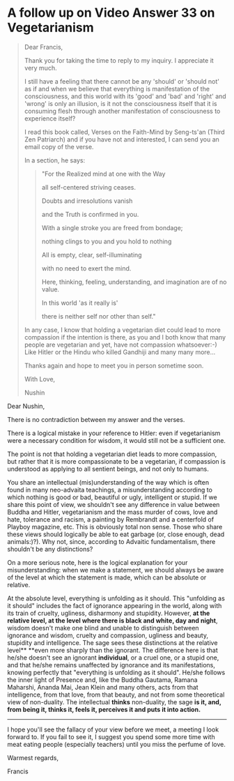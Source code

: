 # A follow up on Video Answer 33 on Vegetarianism

>Dear Francis,
>
>Thank you for taking the time to reply to my inquiry. I appreciate it very much.
>
>I still have a feeling that there cannot be any 'should' or 'should not' as if and when we believe that everything is manifestation of the consciousness, and this world with its 'good' and 'bad' and 'right' and 'wrong' is only an illusion, is it not the consciousness itself that it is consuming flesh through another manifestation of consciousness to experience itself?
>
>I read this book called, Verses on the Faith-Mind by Seng-ts'an (Third Zen Patriarch) and if you have not and interested, I can send you an email copy of the verse.
>
>In a section, he says:
>
>>"For the Realized mind at one with the Way
>>
>>all self-centered striving ceases.
>>
>>Doubts and irresolutions vanish
>>
>>and the Truth is confirmed in you.
>>
>>With a single stroke you are freed from bondage;
>>
>>nothing clings to you and you hold to nothing
>>
>>All is empty, clear, self-illuminating
>>
>>with no need to exert the mind.
>>
>>Here, thinking, feeling, understanding, and imagination are of no value.
>>
>>In this world 'as it really is'
>>
>>there is neither self nor other than self."
>
>In any case, I know that holding a vegetarian diet could lead to more compassion if the intention is there, as you and I both know that many people are vegetarian and yet, have not compassion whatsoever:-) Like Hitler or the Hindu who killed Gandhiji and many many more...
>
>Thanks again and hope to meet you in person sometime soon.
>
>With Love,
>
>Nushin

Dear Nushin,

There is no contradiction between my answer and the verses.

There is a logical mistake in your reference to Hitler: even if vegetarianism were a necessary condition for wisdom, it would still not be a sufficient one.

The point is not that holding a vegetarian diet leads to more compassion, but rather that it is more compassionate to be a vegetarian, if compassion is understood as applying to all sentient beings, and not only to humans.

You share an intellectual (mis)understanding of the way which is often found in many neo-advaita teachings, a misunderstanding according to which nothing is good or bad, beautiful or ugly, intelligent or stupid. If we share this point of view, we shouldn't see any difference in value between Buddha and Hitler, vegetarianism and the mass murder of cows, love and hate, tolerance and racism, a painting by Rembrandt and a centerfold of Playboy magazine, etc. This is obviously total non sense. Those who share these views should logically be able to eat garbage (or, close enough, dead animals:)?). Why not, since, according to Advaitic fundamentalism, there shouldn't be any distinctions?

On a more serious note, here is the logical explanation for your misunderstanding: when we make a statement, we should always be aware of the level at which the statement is made, which can be absolute or relative.

At the absolute level, everything is unfolding as it should. This "unfolding as it should" includes the fact of ignorance appearing in the world, along with its train of cruelty, ugliness, disharmony and stupidity. However, **at the relative level, at the level where there is black and white, day and night**, wisdom doesn't make one blind and unable to distinguish between ignorance and wisdom, cruelty and compassion, ugliness and beauty, stupidity and intelligence. The sage sees these distinctions at the relative level** **even more sharply than the ignorant. The difference here is that he/she doesn't see an ignorant **individual**, or a cruel one, or a stupid one, and that he/she remains unaffected by ignorance and its manifestations, knowing perfectly that "everything is unfolding as it should". He/she follows the inner light of Presence and, like the Buddha Gautama, Ramana Maharshi, Ananda Mai, Jean Klein and many others, acts from that intelligence, from that love, from that beauty, and not from some theoretical view of non-duality. The intellectual **thinks** non-duality, the sage **is it, and, from being it, thinks it, feels it, perceives it and puts it into action.**

****

I hope you'll see the fallacy of your view before we meet, a meeting I look forward to. If you fail to see it, I suggest you spend some more time with meat eating people (especially teachers) until you miss the perfume of love.

Warmest regards,

Francis